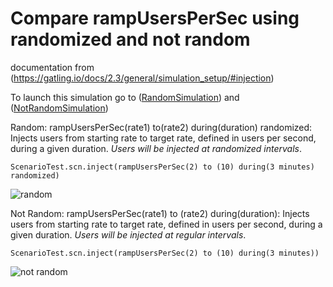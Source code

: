 Compare rampUsersPerSec using randomized and not random
==========================

documentation from (https://gatling.io/docs/2.3/general/simulation_setup/#injection)

To launch this simulation go to ([RandomSimulation](https://bitbucket.adessa.cl/projects/PERF/repos/performance-gatling-examples/browse/src/main/gatling/simulations/SimulationRampNotRandom.scala))
and ([NotRandomSimulation](https://bitbucket.adessa.cl/projects/PERF/repos/performance-gatling-examples/browse/src/main/gatling/simulations/SimulationRampRandom.scala))

Random:
rampUsersPerSec(rate1) to(rate2) during(duration) randomized: Injects users from starting rate to target rate, defined in users per second, during a given duration. *Users will be injected at randomized intervals*.
```
ScenarioTest.scn.inject(rampUsersPerSec(2) to (10) during(3 minutes) randomized)
```
![random](src/test/resources/img/random.png)


Not Random:
rampUsersPerSec(rate1) to (rate2) during(duration): Injects users from starting rate to target rate, defined in users per second, during a given duration. *Users will be injected at regular intervals*.
```
ScenarioTest.scn.inject(rampUsersPerSec(2) to (10) during(3 minutes))
```
![not random](src/test/resources/img/notrandom.png)
